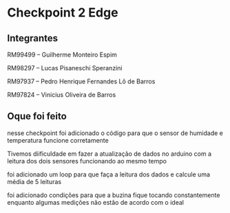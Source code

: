 <h1>Checkpoint 2 Edge</h1>

<h2>Integrantes</h2>
<p>RM99499 – Guilherme Monteiro Espim</p>
<p>RM98297 – Lucas Pisaneschi Speranzini</p>
<p>RM97937 – Pedro Henrique Fernandes Lô de Barros</p>
<p>RM97824 – Vinicius Oliveira de Barros</p>


<h2>Oque foi feito</h2>
<p>nesse checkpoint foi adicionado o código para que o sensor de humidade e temperatura funcione corretamente</p>
<p>Tivemos diificuldade em fazer a atualização de dados no arduino com a leitura dos dois sensores funcionando ao mesmo tempo</p>
<p>foi adicionado um loop para que faça a leitura dos dados e calcule uma média de 5 leituras</p>
<p>foi adicionado condições para que a buzina fique tocando constantemente enquanto algumas medições não estão de acordo com o ideal</p>

